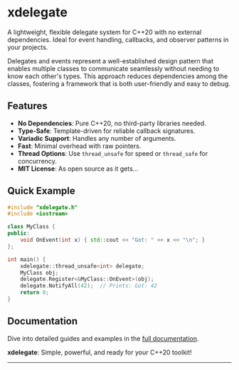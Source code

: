 # **xdelegate**

A lightweight, flexible delegate system for C++20 with no external dependencies. Ideal for event handling, callbacks, and observer patterns in your projects.

Delegates and events represent a well-established design pattern that enables multiple classes to communicate seamlessly without needing to know each
other's types. This approach reduces dependencies among the classes, fostering a framework that is both user-friendly and easy to debug.

## **Features**
- **No Dependencies**: Pure C++20, no third-party libraries needed.
- **Type-Safe**: Template-driven for reliable callback signatures.
- **Variadic Support**: Handles any number of arguments.
- **Fast**: Minimal overhead with raw pointers.
- **Thread Options**: Use `thread_unsafe` for speed or `thread_safe` for concurrency.
- **MIT License**: As open source as it gets...

## **Quick Example**
```cpp
#include "xdelegate.h"
#include <iostream>

class MyClass {
public:
    void OnEvent(int x) { std::cout << "Got: " << x << "\n"; }
};

int main() {
    xdelegate::thread_unsafe<int> delegate;
    MyClass obj;
    delegate.Register<&MyClass::OnEvent>(obj);
    delegate.NotifyAll(42);  // Prints: Got: 42
    return 0;
}
```

## **Documentation**
Dive into detailed guides and examples in the [full documentation](https://github.com/LIONant-depot/xdelegate/blob/main/documentation/documentation.md).

**xdelegate**: Simple, powerful, and ready for your C++20 toolkit!

---
